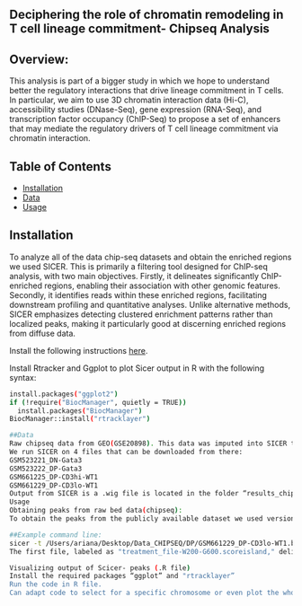 ## Deciphering the role of chromatin remodeling in T cell lineage commitment- Chipseq Analysis

## Overview:
This analysis is part of a bigger study in which we hope to understand better the regulatory interactions that drive lineage commitment in T cells. In particular, we aim to use 3D chromatin interaction data (Hi-C), accessibility studies (DNase-Seq), gene expression (RNA-Seq), and transcription factor occupancy (ChIP-Seq) to propose a set of enhancers that may mediate the regulatory drivers of T cell lineage commitment via chromatin interaction.

## Table of Contents
- [Installation](#installation)
- [Data](#data)
- [Usage](#usage)

## Installation

To analyze all of the data chip-seq datasets and obtain the enriched regions we used SICER. This is primarily a filtering tool designed for ChIP-seq analysis, with two main objectives. Firstly, it delineates significantly ChIP-enriched regions, enabling their association with other genomic features. Secondly, it identifies reads within these enriched regions, facilitating downstream profiling and quantitative analyses. Unlike alternative methods, SICER emphasizes detecting clustered enrichment patterns rather than localized peaks, making it particularly good at discerning enriched regions from diffuse data. 

Install the following instructions [here](https://zanglab.github.io/SICER2/).

Install Rtracker and Ggplot to plot Sicer output in R with the following syntax:

```bash
install.packages("ggplot2")
if (!require("BiocManager", quietly = TRUE))
  install.packages("BiocManager")
BiocManager::install("rtracklayer")

##Data
Raw chipseq data from GEO(GSE20898). This data was imputed into SICER to obtain peaks.
We run SICER on 4 files that can be downloaded from there:
GSM523221_DN-Gata3
GSM523222_DP-Gata3
GSM661225_DP-CD3hi-WT1
GSM661229_DP-CD3lo-WT1
Output from SICER is a .wig file is located in the folder “results_chipseq” → these were the files(.wig) used to obtain plots of the peaks with R code provided(only uploaded one for proof of concept→ need to identify better what chromosomes we want for final project)
Usage
Obtaining peaks from raw bed data(chipseq):
To obtain the peaks from the publicly available dataset we used version 2 of Sicer. Given that none of the datasets had controls and the availability of Knockout conditions was inconsistent for different cell types we decided to perform the analysis using Scicer without control or knockout commands. Parameters were meticulously optimized to suit our experimental setup and match analysis standards in the field. we set the window size (w) to 200, determining the resolution of our analysis, and the gap size (g) to 400, defining the minimum length of gaps between significant windows for peak merging. These choices ensure robust identification of enriched regions while minimizing false positives. Additionally, parameters such as the redundancy threshold (rt) of 1 and the E-value threshold (e) of 1 were selected to uphold stringent criteria for significance, enhancing the reliability of our findings.

##Example command line:
sicer -t /Users/ariana/Desktop/Data_CHIPSEQ/DP/GSM661229_DP-CD3lo-WT1.bed -s mm8 -w 200 -rt 1 -f 150 -egf 0.74 -g 400 -e 1 -o /Users/ariana/Desktop/Data_CHIPSEQ/results
The first file, labeled as "treatment_file-W200-G600.scoreisland," delineates significant islands controlled by an E-value threshold of 1, following the format "chrom start end score." This file provides a detailed summary of enriched regions, facilitating further investigation into their genomic characteristics and functional implications. The second output, named "treatment_file-W200-normalized.wig," is a .wig file that encapsulates normalized read counts per million, allowing for visualization and interpretation of the identified peaks. Specifically, this file was selected for uploading to the UCSC Genome Browser.

Visualizing output of Scicer- peaks (.R file)
Install the required packages “ggplot” and "rtracklayer”
Run the code in R file.
Can adapt code to select for a specific chromosome or even plot the whole genome
